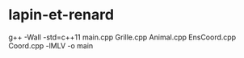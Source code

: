 # lapin-et-renard

g++ -Wall -std=c++11 main.cpp Grille.cpp Animal.cpp EnsCoord.cpp Coord.cpp -lMLV -o main
